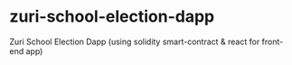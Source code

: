 # zuri-school-election-dapp
Zuri School Election Dapp (using solidity smart-contract &amp; react for front-end app)

